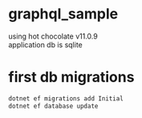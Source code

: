 # graphql_sample
using hot chocolate v11.0.9  
application db is sqlite  

# first db migrations
```bash
dotnet ef migrations add Initial  
dotnet ef database update  
```